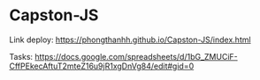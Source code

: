# Capston-JS
Link deploy:
https://phongthanhh.github.io/Capston-JS/index.html

Tasks:
https://docs.google.com/spreadsheets/d/1bG_ZMUCiF-CffPEkecAftuT2mteZ16u9jR1xgDnVg84/edit#gid=0
